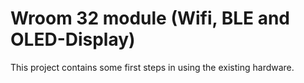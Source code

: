 # Wroom 32 module (Wifi, BLE and OLED-Display)

This project contains some first steps in using the existing hardware.